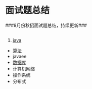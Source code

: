 # 面试题总结
###8月份秋招面试题总结，持续更新###
##
1. [java](https://github.com/langonggong/interview/blob/master/java/java.md) 
* [算法](https://github.com/langonggong/interview/blob/master/algorithm/%E7%AE%97%E6%B3%95.md)     
* javaee   
* [数据库](https://github.com/langonggong/interview/blob/master/DB/%E6%95%B0%E6%8D%AE%E5%BA%93.md)  
* 计算机网络  
* 操作系统  
* 分布式
